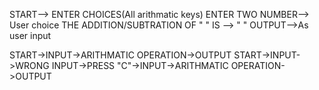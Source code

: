 START--> ENTER CHOICES(All arithmatic keys)
ENTER TWO NUMBER--> User choice
THE ADDITION/SUBTRATION OF "  " IS --> " "
OUTPUT-->As user input

START->INPUT->ARITHMATIC OPERATION->OUTPUT
START->INPUT->WRONG INPUT->PRESS "C"->INPUT->ARITHMATIC OPERATION->OUTPUT
